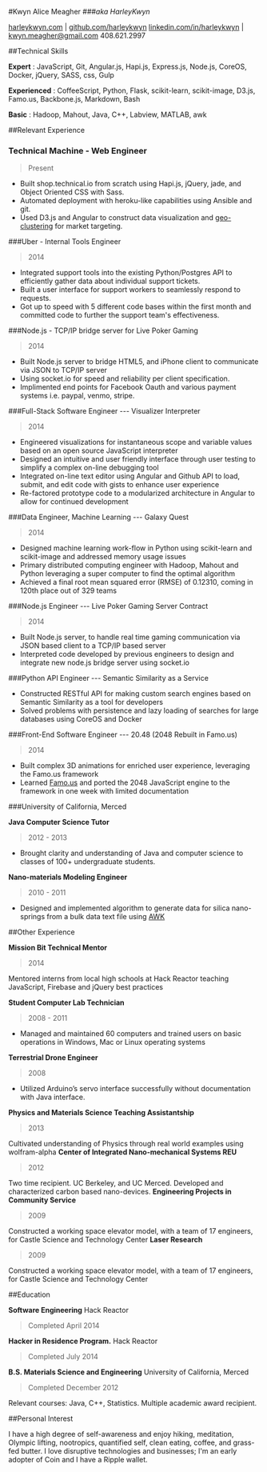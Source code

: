 #Kwyn Alice Meagher
###_aka HarleyKwyn_
<div class="contact_info" markdown="1">

[harleykwyn.com](http://harleykwyn.com) | [github.com/harleykwyn](http://github.com/HarleyKwyn)
[linkedin.com/in/harleykwyn](http://linkedin.com/in/harleykwyn) | [kwyn.meagher@gmail.com](kwyn.meagher@gmail.com)
408.621.2997
</div>

##Technical Skills

__Expert__ :  JavaScript, Git, Angular.js, Hapi.js, Express.js, Node.js, CoreOS, Docker, jQuery, SASS, css, Gulp

__Experienced__ :   CoffeeScript, Python, Flask, scikit-learn, scikit-image, D3.js, Famo.us, Backbone.js, Markdown, Bash

__Basic__ :  Hadoop, Mahout, Java, C++, Labview, MATLAB, awk

##Relevant Experience

### Technical Machine - Web Engineer
> Present

 - Built shop.technical.io from scratch using Hapi.js, jQuery, jade, and Object Oriented CSS with Sass.
 - Automated deployment with heroku-like capabilities using Ansible and git.
 - Used D3.js and Angular to construct data visualization and [geo-clustering](https://github.com/HarleyKwyn/Geo-Cluster) for market targeting.

###Uber - Internal Tools Engineer
>2014

 - Integrated support tools into the existing Python/Postgres API to efficiently gather data about individual support tickets.
 - Built a user interface for support workers to seamlessly respond to requests.
 - Got up to speed with 5 different code bases within the first month and committed code to further the support team's effectiveness.

###Node.js - TCP/IP bridge server for Live Poker Gaming
>2014

 - Built Node.js server to bridge HTML5, and iPhone client to communicate via JSON to TCP/IP server
 - Using socket.io for speed and reliability per client specification.
 - Implimented end points for Facebook Oauth and various payment systems i.e. paypal, venmo, stripe.

###Full-Stack Software Engineer --- Visualizer Interpreter
>2014

  - Engineered visualizations for instantaneous scope and variable values based on an open source JavaScript interpreter
  - Designed an intuitive and user friendly interface through user testing to simplify a complex on-line debugging tool
  - Integrated on-line text editor using Angular and Github API to load, submit, and edit code with gists to enhance user experience
  - Re-factored prototype code to a modularized architecture in Angular to allow for continued development

###Data Engineer, Machine Learning --- Galaxy Quest
>2014

 - Designed machine learning work-flow in Python using scikit-learn and scikit-image and addressed memory usage issues
 - Primary distributed computing engineer with Hadoop, Mahout and Python leveraging a super computer to find the optimal algorithm
 - Achieved a final root mean squared error (RMSE) of 0.12310, coming in 120th place out of 329 teams

###Node.js Engineer --- Live Poker Gaming Server Contract
>2014

 - Built Node.js server, to handle real time gaming communication via JSON based client to a TCP/IP based server
 - Interpreted code developed by previous engineers to design and integrate new node.js bridge server using socket.io

###Python API Engineer --- Semantic Similarity as a Service

 - Constructed RESTful API for making custom search engines based on Semantic Similarity as a tool for developers
 - Solved problems with persistence and lazy loading of searches for large databases using CoreOS and Docker

###Front-End Software Engineer --- 20.48 (2048 Rebuilt in Famo.us)
>2014

 - Built complex 3D animations for enriched user experience, leveraging the Famo.us framework
 - Learned [Famo.us](https://famo.us) and ported the 2048 JavaScript engine to the framework in one week with limited documentation

###University of California, Merced

__Java Computer Science Tutor__
>2012 - 2013

 - Brought clarity and understanding of Java and computer science to classes of 100+ undergraduate students.

__Nano-materials Modeling Engineer__
>2010 - 2011

 - Designed and implemented algorithm to generate data for silica nano-springs from a bulk data text file using [AWK](http://en.wikipedia.org/wiki/AWK)

##Other Experience

__Mission Bit Technical Mentor__
>2014

Mentored interns from local high schools at Hack Reactor teaching JavaScript, Firebase and jQuery best practices

__Student Computer Lab Technician__
>2008 - 2011

 - Managed and maintained 60 computers and trained users on basic operations in Windows, Mac or Linux operating systems

__Terrestrial Drone Engineer__
>2008

 - Utilized Arduino’s servo interface successfully without documentation with Java interface.

__Physics and Materials Science Teaching Assistantship__
>2013

Cultivated understanding of Physics through real world examples using wolfram-alpha
__Center of Integrated Nano-mechanical Systems REU__
>2012

Two time recipient. UC Berkeley, and UC Merced. Developed and characterized carbon based nano-devices.
__Engineering Projects in Community Service__
>2009

Constructed a working space elevator model, with a team of 17 engineers, for Castle Science and Technology Center
__Laser Research__

>2009

Constructed a working space elevator model, with a team of 17 engineers, for Castle Science and Technology Center

##Education

__Software Engineering__ Hack Reactor
>Completed April 2014

__Hacker in Residence Program.__ Hack Reactor
>Completed July 2014

__B.S. Materials Science and Engineering__ University of California, Merced
>Completed December 2012

Relevant courses: Java, C++, Statistics. Multiple academic award recipient.

##Personal Interest

  I have a high degree of self-awareness and enjoy hiking, meditation, Olympic lifting, nootropics, quantified self, clean eating, coffee, and grass-fed butter. I love disruptive technologies and businesses; I'm an early adopter of Coin and I have a Ripple wallet.

